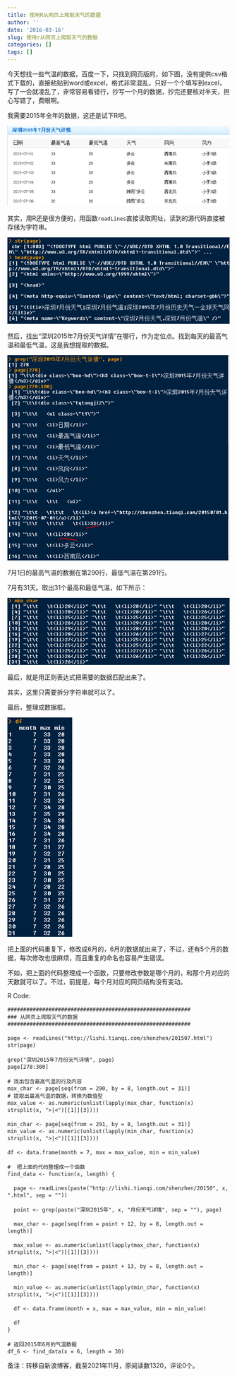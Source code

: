 ```yaml
---
title: 使用R从网页上爬取天气的数据
author: ''
date: '2016-03-16'
slug: 使用r从网页上爬取天气的数据
categories: []
tags: []
---
```


今天想找一些气温的数据，百度一下，只找到网页版的，如下图，没有提供csv格式下载的，直接粘贴到word或excel，格式非常混乱，只好一个个填写到excel，写了一会就凌乱了，非常容易看错行，抄写一个月的数据，抄完还要核对半天，担心写错了，费眼啊。

我需要2015年全年的数据，这还是试下R吧。

![](images/2016-03-16-使用r从网页上爬取天气的数据-1.jpg)

其实，用R还是很方便的，用函数`readLines`直接读取网址，读到的源代码直接被存储为字符串。 

![](images/2016-03-16-使用r从网页上爬取天气的数据-2.jpg)

 然后，找出“深圳2015年7月份天气详情”在哪行，作为定位点。找到每天的最高气温和最低气温，这是我想提取的数据。 
 
 ![](images/2016-03-16-使用r从网页上爬取天气的数据-3.jpg)
 
 7月1日的最高气温的数据在第290行，最低气温在第291行。
 
7月有31天。取出31个最高和最低气温，如下所示：

![](images/2016-03-16-使用r从网页上爬取天气的数据-4.jpg)

最后，就是用正则表达式把需要的数据匹配出来了。

其实，这里只需要拆分字符串就可以了。

最后，整理成数据框。

![](images/2016-03-16-使用r从网页上爬取天气的数据-5.jpg)

把上面的代码重复下，修改成6月的，6月的数据就出来了，不过，还有5个月的数据，每次修改也很麻烦，而且重复的命名也容易产生错误。

不如，把上面的代码整理成一个函数，只要修改参数是哪个月的，和那个月对应的天数就可以了。不过，前提是，每个月对应的网页结构没有变动。

R Code:
```{r}
##########################################################
### 从网页上爬取天气的数据
##########################################################

page <- readLines("http://lishi.tianqi.com/shenzhen/201507.html")
str(page)

grep("深圳2015年7月份天气详情", page)
page[278:300]

# 找出包含最高气温的行及内容
max_char <- page[seq(from = 290, by = 8, length.out = 31)]
# 提取出最高气温的数据，转换为数值型
max_value <- as.numeric(unlist(lapply(max_char, function(x) strsplit(x, ">|<")[[1]][3])))

min_char <- page[seq(from = 291, by = 8, length.out = 31)]
min_value <- as.numeric(unlist(lapply(min_char, function(x) strsplit(x, ">|<")[[1]][3])))

df <- data.frame(month = 7, max = max_value, min = min_value)

#  把上面的代码整理成一个函数
find_data <- function(x, length) {
 
  page <- readLines(paste("http://lishi.tianqi.com/shenzhen/20150", x, ".html", sep = ""))
 
  point <- grep(paste("深圳2015年", x, "月份天气详情", sep = ""), page)
   
  max_char <- page[seq(from = point + 12, by = 8, length.out = length)]
 
  max_value <- as.numeric(unlist(lapply(max_char, function(x) strsplit(x, ">|<")[[1]][3])))
 
  min_char <- page[seq(from = point + 13, by = 8, length.out = length)]
 
  min_value <- as.numeric(unlist(lapply(min_char, function(x) strsplit(x, ">|<")[[1]][3])))
 
  df <- data.frame(month = x, max = max_value, min = min_value)
 
  df
}

# 返回2015年6月的气温数据
df_6 <- find_data(x = 6, length = 30)
```

备注：转移自新浪博客，截至2021年11月，原阅读数1320，评论0个。
